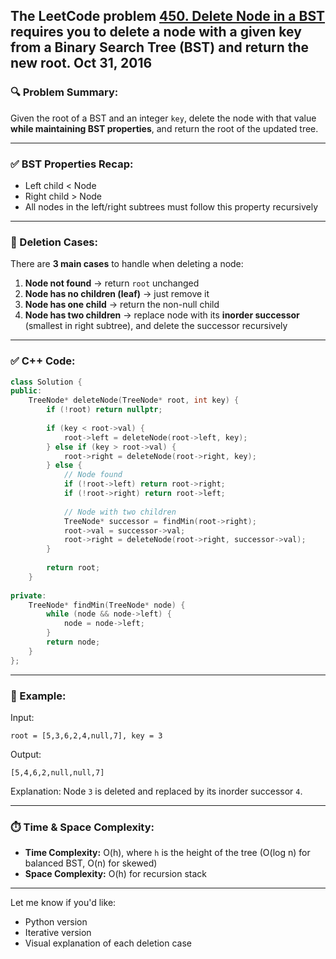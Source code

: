 The LeetCode problem **[450. Delete Node in a BST](https://leetcode.com/problems/delete-node-in-a-bst/description/)** requires you to **delete a node with a given key** from a Binary Search Tree (BST) and return the new root.
Oct 31, 2016
---

### 🔍 Problem Summary:

Given the root of a BST and an integer `key`, delete the node with that value **while maintaining BST properties**, and return the root of the updated tree.

---

### ✅ BST Properties Recap:

* Left child < Node
* Right child > Node
* All nodes in the left/right subtrees must follow this property recursively

---

### 🧠 Deletion Cases:

There are **3 main cases** to handle when deleting a node:

1. **Node not found** → return `root` unchanged
2. **Node has no children (leaf)** → just remove it
3. **Node has one child** → return the non-null child
4. **Node has two children** → replace node with its **inorder successor** (smallest in right subtree), and delete the successor recursively

---

### ✅ C++ Code:

```cpp
class Solution {
public:
    TreeNode* deleteNode(TreeNode* root, int key) {
        if (!root) return nullptr;
        
        if (key < root->val) {
            root->left = deleteNode(root->left, key);
        } else if (key > root->val) {
            root->right = deleteNode(root->right, key);
        } else {
            // Node found
            if (!root->left) return root->right;
            if (!root->right) return root->left;
            
            // Node with two children
            TreeNode* successor = findMin(root->right);
            root->val = successor->val;
            root->right = deleteNode(root->right, successor->val);
        }
        
        return root;
    }
    
private:
    TreeNode* findMin(TreeNode* node) {
        while (node && node->left) {
            node = node->left;
        }
        return node;
    }
};
```

---

### 🧪 Example:

Input:

```text
root = [5,3,6,2,4,null,7], key = 3
```

Output:

```text
[5,4,6,2,null,null,7]
```

Explanation: Node `3` is deleted and replaced by its inorder successor `4`.

---

### ⏱️ Time & Space Complexity:

* **Time Complexity:** O(h), where `h` is the height of the tree
  (O(log n) for balanced BST, O(n) for skewed)
* **Space Complexity:** O(h) for recursion stack

---

Let me know if you'd like:

* Python version
* Iterative version
* Visual explanation of each deletion case
